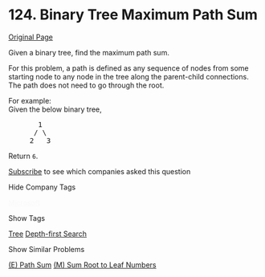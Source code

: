 # 124. Binary Tree Maximum Path Sum

[Original Page](https://leetcode.com/problems/binary-tree-maximum-path-sum/)

Given a binary tree, find the maximum path sum.

For this problem, a path is defined as any sequence of nodes from some starting node to any node in the tree along the parent-child connections. The path does not need to go through the root.

For example:  
Given the below binary tree,

<pre>       1
      / \
     2   3
</pre>

Return `6`.

<div>

[Subscribe](/subscribe/) to see which companies asked this question

</div>

<div>

<div id="company_tags" class="btn btn-xs btn-warning">Hide Company Tags</div>

<span class="hidebutton" style="display: inline; opacity: 0.0129133;">[Microsoft](/company/microsoft/)</span></div>

<div>

<div id="tags" class="btn btn-xs btn-warning">Show Tags</div>

<span class="hidebutton">[Tree](/tag/tree/) [Depth-first Search](/tag/depth-first-search/)</span></div>

<div>

<div id="similar" class="btn btn-xs btn-warning">Show Similar Problems</div>

<span class="hidebutton">[(E) Path Sum](/problems/path-sum/) [(M) Sum Root to Leaf Numbers](/problems/sum-root-to-leaf-numbers/)</span></div>